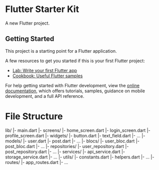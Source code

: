 # Flutter Starter Kit

A new Flutter project.

## Getting Started

This project is a starting point for a Flutter application.

A few resources to get you started if this is your first Flutter project:

- [Lab: Write your first Flutter app](https://docs.flutter.dev/get-started/codelab)
- [Cookbook: Useful Flutter samples](https://docs.flutter.dev/cookbook)

For help getting started with Flutter development, view the
[online documentation](https://docs.flutter.dev/), which offers tutorials,
samples, guidance on mobile development, and a full API reference.

# File Structure
lib/
|- main.dart
|- screens/
   |- home_screen.dart
   |- login_screen.dart
   |- profile_screen.dart
|- widgets/
   |- button.dart
   |- text_field.dart
   |- ...
|- models/
   |- user.dart
   |- post.dart
   |- ...
|- blocs/
   |- user_bloc.dart
   |- post_bloc.dart
   |- ...
|- repositories/
   |- user_repository.dart
   |- post_repository.dart
   |- ...
|- services/
   |- api_service.dart
   |- storage_service.dart
   |- ...
|- utils/
   |- constants.dart
   |- helpers.dart
   |- ...
|- routes/
   |- app_routes.dart
   |- ...

   


